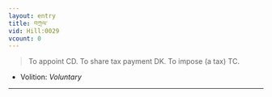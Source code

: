 ```yaml
---
layout: entry
title: བཀྲལ་
vid: Hill:0029
vcount: 0
---
```

> To appoint CD\. To share tax payment DK\. To impose (a tax) TC\.

* Volition: _Voluntary_

---

